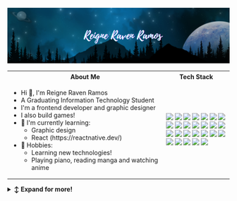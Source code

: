 <p align="center">
  <img src="https://github.com/ReigneRaven/ReigneRaven/blob/main/img/raven-readme-header.png" alt="Reigne Raven Ramos Header" />
</p>

<!-- **`Information Technology Student | Aspiring Web Developer`**

<img alt="cute-doggo-couple" align="right" height="120" src="https://media.tenor.com/h67tbKxNTyAAAAAi/corgi-love.gif">

I’m currently pursuing a Bachelor of Science in Information Technology, with a passion for Web Development. I'm constantly learning and honing my skills in web technologies and graphic design.

- 📫 Reach me at [rpramos.school@gmail.com](mailto:rpramos.school@gmail.com)
- 🌱 Currently learning React and Graphic Design
- 🎯 Hobbies: Playing piano, reading manga, and watching anime

---

<h2>🧰 Languages, Frameworks, and Tools</h2>

<p align="center">
    <img src="https://skillicons.dev/icons?i=java,js,git,react,vscode,visualstudio,androidstudio,eclipse" alt="Tech Stack 1" />
    <img src="https://skillicons.dev/icons?i=html,css,mysql,mongodb,postman,bootstrap,figma,ps" alt="Tech Stack 2" />
</p>

---

<h2>🌐 Connect with me</h2>

<p align="center">
 <a href="https://www.facebook.com/reigneraven.ramos/">
   <img src="https://github.com/ReigneRaven/ReigneRaven/blob/main/img/facebook.svg" height="36" alt="Facebook" />
 </a>
 &nbsp;
 <a href="https://dev.to/reigneraven">
   <img src="https://skillicons.dev/icons?i=devto" height="37" alt="Dev.to" />
 </a>
 &nbsp;
 <a href="https://gitlab.com/ReigneRaven">
   <img src="https://skillicons.dev/icons?i=gitlab" height="36" alt="GitLab" />
 </a>
 &nbsp;
 <a href="https://www.linkedin.com/in/reigneravenramos/">
   <img src="https://skillicons.dev/icons?i=linkedin" height="36" alt="LinkedIn" />
 </a>
 &nbsp;
 <a href="https://www.instagram.com/rimuru_sama1004/">
   <img src="https://skillicons.dev/icons?i=instagram" height="36" alt="Instagram" />
 </a>
</p> -->

<table>
 <tr>
  <th>About Me</th>
 <th>Tech Stack</th>
 </tr>

 <tr>
  <td width="70%">
    <ul>
      <li> Hi 👋, I'm Reigne Raven Ramos </li>
      <li> A Graduating Information Technology Student 
      <li> I'm a frontend developer and graphic designer</li>
      <li> I also build games!</li>
      <li> 🌱 I'm currently learning:   
        <ul> 
          <li> Graphic design </li>   
          <li> React (https://reactnative.dev/) </li> 
        </ul>          
      </li>  
      <li> 🎯 Hobbies:
        <ul> 
          <li> Learning new technologies!</li>
          <li> Playing piano, reading manga and watching anime </li>
        </ul>
     </li>  
   </ul> 
 </td>
 <td>
  <a href="https://developer.mozilla.org/en-US/docs/Web/HTML"><img src="https://img.shields.io/badge/-HTML5-E34F26.svg?logo=html5&logoColor=white&style=flat"></a>
  <a href="https://developer.mozilla.org/en-US/docs/Web/CSS"><img src="https://img.shields.io/badge/-CSS3-1572B6.svg?logo=css3&logoColor=white&style=flat"></a>
  <a href="https://www.javascript.com/"><img src="https://img.shields.io/badge/-JavaScript-F7DF1E.svg?logo=javascript&logoColor=white&style=flat"></a>
  <a href="https://www.typescriptlang.org/"><img src="https://img.shields.io/badge/-TypeScript-3178C6.svg?logo=typescript&logoColor=white&style=flat"></a>
  <a href="https://reactjs.org/"><img src="https://img.shields.io/badge/-React-61DAFB.svg?logo=react&logoColor=white&style=flat"></a>
  <a href="https://code.visualstudio.com/"><img src="https://img.shields.io/badge/-VSCode-007ACC.svg?logo=visual-studio-code&style=flat"></a>
  <a href="https://www.tailwindcss.com/"><img src="https://img.shields.io/badge/-Tailwind-06B6D4.svg?logo=tailwindcss&logoColor=white&style=flat"></a>
  <a href="https://getbootstrap.com/"><img src="https://img.shields.io/badge/-Bootstrap-7952B3.svg?logo=bootstrap&logoColor=white&style=flat"></a>
  <a href="https://nodejs.org/"><img src="https://img.shields.io/badge/-Node.js-339933.svg?logo=nodedotjs&logoColor=white&style=flat"></a>
  <a href="https://www.mongodb.com/"><img src="https://img.shields.io/badge/-MongoDB-47A248.svg?logo=mongodb&logoColor=white&style=flat"></a>
  <a href="https://expressjs.com/"><img src="https://img.shields.io/badge/-Express-000000.svg?logo=express&logoColor=white&style=flat"></a>
  <a href="https://www.mysql.com/"><img src="https://img.shields.io/badge/-MySQL-4479A1.svg?logo=mysql&logoColor=white&style=flat"></a>
  <a href="https://www.postman.com/"><img src="https://img.shields.io/badge/-Postman-FF6C37.svg?logo=postman&logoColor=white&style=flat"></a>
  <a href="https://developer.android.com/"><img src="https://img.shields.io/badge/-Android%20Studio-3DDC84.svg?logo=androidstudio&logoColor=white&style=flat"></a>
  <a href="https://visualstudio.microsoft.com/"><img src="https://img.shields.io/badge/-Visual%20Studio-673AB7.svg?logo=visual-studio&style=flat"></a>
  <a href="https://dotnet.microsoft.com/"><img src="https://img.shields.io/badge/.NET-512BD4.svg?logo=dotnet&logoColor=white&style=flat"></a>
  <a href="https://www.eclipse.org/"><img src="https://img.shields.io/badge/Eclipse-2C2255.svg?logo=eclipseide&logoColor=white&style=flat"></a>
  <a href="https://www.vercel.com/"><img src="https://img.shields.io/badge/-Vercel-000000.svg?logo=vercel&logoColor=white&style=flat"></a>
  <a href="https://www.netlify.com/"><img src="https://img.shields.io/badge/-Netlify-00C7B7.svg?logo=netlify&logoColor=white&style=flat"></a>
  <a href="https://git-scm.com/"><img src="https://img.shields.io/badge/-Git-F05032.svg?logo=git&logoColor=white&style=flat"></a>
  <a href="https://www.gnu.org/software/bash/"><img src="https://img.shields.io/badge/-Bash-4EAA25.svg?logo=gnubash&logoColor=white&style=flat"></a>
  <a href="https://www.figma.com/"><img src="https://img.shields.io/badge/-Figma-F24E1E.svg?logo=figma&logoColor=white&style=flat"></a>
  <a href="https://www.adobe.com/products/photoshop.html"><img src="https://img.shields.io/badge/-Adobe%20Photoshop-31A8FF.svg?logo=adobephotoshop&logoColor=white&style=flat"></a>
  <a href="https://www.python.org/"><img src="https://img.shields.io/badge/-Python-3776AB.svg?logo=python&logoColor=white&style=flat"></a>
  <a href="https://www.java.com/"><img src="https://img.shields.io/badge/-Java-ED8B00.svg?logo=java&logoColor=white&style=flat"></a>
  <a href="https://www.docker.com/"><img src="https://img.shields.io/badge/-Docker-2496ED.svg?logo=docker&logoColor=white&style=flat"></a>
</td>

 </tr>
</table>

<details>
   <summary><b>↕️ Expand for more!</b></summary>
  
   <br>

<div>
<details>
  <summary>🌐 ― Connect with me!</summary>
  <br />
  <p align="center">
 <a href="https://www.facebook.com/reigneraven.ramos/">
   <img src="https://github.com/ReigneRaven/ReigneRaven/blob/main/img/facebook.svg" height="36" alt="Facebook" />
 </a>
 &nbsp;
 <a href="https://dev.to/reigneraven">
   <img src="https://skillicons.dev/icons?i=devto" height="37" alt="Dev.to" />
 </a>
 &nbsp;
 <a href="https://gitlab.com/ReigneRaven">
   <img src="https://skillicons.dev/icons?i=gitlab" height="36" alt="GitLab" />
 </a>
    &nbsp;
 <a href="https://github.com/ReigneRaven/">
   <img src="https://skillicons.dev/icons?i=github" height="36" alt="GitHub" />
 </a>
 &nbsp;
 <a href="https://www.linkedin.com/in/reigneravenramos/">
   <img src="https://skillicons.dev/icons?i=linkedin" height="36" alt="LinkedIn" />
 </a>
 &nbsp;
 <a href="https://www.instagram.com/venven_1229">
   <img src="https://skillicons.dev/icons?i=instagram" height="36" alt="Instagram" />
 </a>
</p>
</details>
</div>

<div>
<details>
  <summary>🎴 ― Cool Cards</summary>
  <br />
   <p>
<a href="https://discord.com/users/1038482905753714779">
  <img align="left" src="https://lanyard.cnrad.dev/api/1038482905753714779?borderRadius=20px&hideDiscrim=true" alt="Discord" />
</a>
<a href="https://app.daily.dev/reigneraven">
  <img src="https://api.daily.dev/devcards/v2/eDuk1xhYSuOBZ2P2Z7ujN.png?type=wide&r=f8j" width="400" alt="Reigne Raven's Dev Card" />
</a>
  </p>
</details>
</div>
